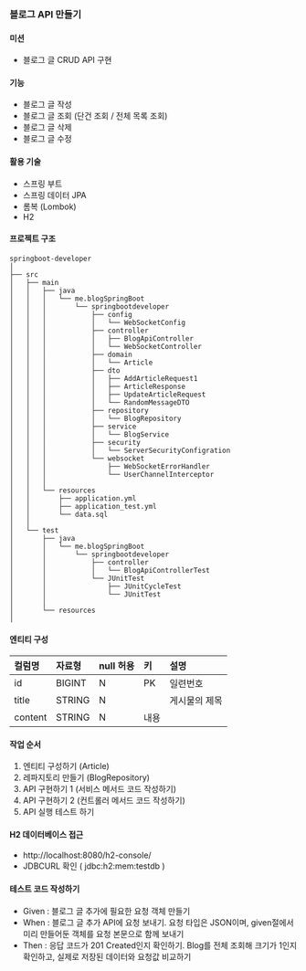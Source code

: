 ### 블로그 API 만들기

#### 미션
- 블로그 글 CRUD API 구현

#### 기능
- 블로그 글 작성
- 블로그 글 조회 (단건 조회 / 전체 목록 조회)
- 블로그 글 삭제
- 블로그 글 수정

#### 활용 기술
- 스프링 부트
- 스프링 데이터 JPA
- 롬복 (Lombok)
- H2

#### 프로젝트 구조
```
springboot-developer
│
├── src
│   ├── main
│   │   ├── java
│   │   │   └── me.blogSpringBoot
│   │   │       └── springbootdeveloper
│   │   │           ├── config
│   │   │           │   └── WebSocketConfig
│   │   │           ├── controller
│   │   │           │   ├── BlogApiController
│   │   │           │   └── WebSocketController
│   │   │           ├── domain
│   │   │           │   └── Article
│   │   │           ├── dto
│   │   │           │   ├── AddArticleRequest1
│   │   │           │   ├── ArticleResponse
│   │   │           │   ├── UpdateArticleRequest
│   │   │           │   └── RandomMessageDTO
│   │   │           ├── repository
│   │   │           │   └── BlogRepository
│   │   │           ├── service
│   │   │           │   └── BlogService
│   │   │           ├── security
│   │   │           │   └── ServerSecurityConfigration
│   │   │           └── websocket
│   │   │               ├── WebSocketErrorHandler
│   │   │               └── UserChannelInterceptor
│   │   │
│   │   └── resources
│   │       ├── application.yml
│   │       ├── application_test.yml
│   │       └── data.sql
│   │
│   └── test
│       ├── java
│       │   └── me.blogSpringBoot
│       │       └── springbootdeveloper
│       │           ├── controller
│       │           │   └── BlogApiControllerTest
│       │           └── JUnitTest
│       │               ├── JUnitCycleTest
│       │               └── JUnitTest
│       │
│       └── resources
│
```
#### 엔티티 구성
|컬럼명|자료형| null 허용 | 키  | 설명 |
|:-----|:------|:--------|:---|:-----|
| id | BIGINT | N       | PK | 일련번호 |
| title | STRING | N    |    | 게시물의 제목 |
| content | STRING | N  | 내용 |

#### 작업 순서
1. 엔티티 구성하기 (Article)
2. 레파지토리 만들기 (BlogRepository)
3. API 구현하기 1 (서비스 메서드 코드 작성하기)
4. API 구현하기 2 (컨트롤러 메서드 코드 작성하기)
5. API 실행 테스트 하기

#### H2 데이터베이스 접근
- http://localhost:8080/h2-console/
- JDBCURL 확인 ( jdbc:h2:mem:testdb )

#### 테스트 코드 작성하기
- Given : 블로그 글 추가에 필요한 요청 객체 만들기
- When : 블로그 글 추가 API에 요청 보내기. 요청 타입은 JSON이며, given절에서 미리 만들어둔 객체를 요청 본문으로 함께 보내기
- Then : 응답 코드가 201 Created인지 확인하기. Blog를 전체 조회해 크기가 1인지 확인하고, 실제로 저장된 데이터와 요청값 비교하기